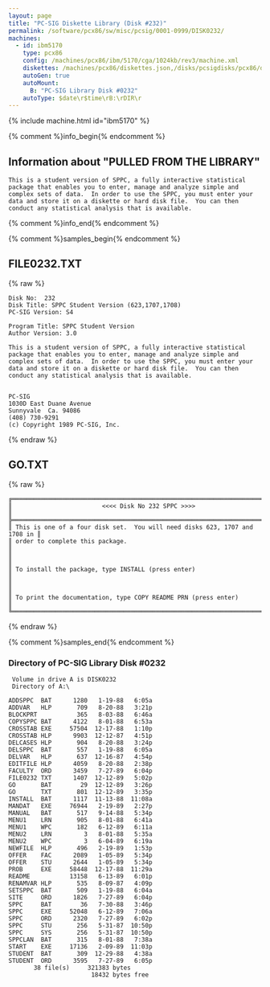 ```yaml
---
layout: page
title: "PC-SIG Diskette Library (Disk #232)"
permalink: /software/pcx86/sw/misc/pcsig/0001-0999/DISK0232/
machines:
  - id: ibm5170
    type: pcx86
    config: /machines/pcx86/ibm/5170/cga/1024kb/rev3/machine.xml
    diskettes: /machines/pcx86/diskettes.json,/disks/pcsigdisks/pcx86/diskettes.json
    autoGen: true
    autoMount:
      B: "PC-SIG Library Disk #0232"
    autoType: $date\r$time\rB:\rDIR\r
---
```


{% include machine.html id="ibm5170" %}

{% comment %}info_begin{% endcomment %}

## Information about "PULLED FROM THE LIBRARY"

    This is a student version of SPPC, a fully interactive statistical
    package that enables you to enter, manage and analyze simple and
    complex sets of data.  In order to use the SPPC, you must enter your
    data and store it on a diskette or hard disk file.  You can then
    conduct any statistical analysis that is available.
{% comment %}info_end{% endcomment %}

{% comment %}samples_begin{% endcomment %}

## FILE0232.TXT

{% raw %}
```
Disk No:  232                                                           
Disk Title: SPPC Student Version (623,1707,1708)                        
PC-SIG Version: S4                                                      
                                                                        
Program Title: SPPC Student Version                                     
Author Version: 3.0                                                     
                                                                        
This is a student version of SPPC, a fully interactive statistical      
package that enables you to enter, manage and analyze simple and        
complex sets of data.  In order to use the SPPC, you must enter your    
data and store it on a diskette or hard disk file.  You can then        
conduct any statistical analysis that is available.                     
                                                                        
                                                                        
PC-SIG                                                                  
1030D East Duane Avenue                                                 
Sunnyvale  Ca. 94086                                                    
(408) 730-9291                                                          
(c) Copyright 1989 PC-SIG, Inc.                                         
```
{% endraw %}

## GO.TXT

{% raw %}
```
╔════════════════════════════════════════════════════════════════════════════╗
║                         <<<< Disk No 232 SPPC >>>>                         ║
╠════════════════════════════════════════════════════════════════════════════╣
║ This is one of a four disk set.  You will need disks 623, 1707 and 1708 in ║
║ order to complete this package.                                            ║
║                                                                            ║
║ To install the package, type INSTALL (press enter)                         ║
║                                                                            ║
║ To print the documentation, type COPY README PRN (press enter)             ║
╚════════════════════════════════════════════════════════════════════════════╝
```
{% endraw %}

{% comment %}samples_end{% endcomment %}

### Directory of PC-SIG Library Disk #0232

     Volume in drive A is DISK0232
     Directory of A:\

    ADDSPPC  BAT      1280   1-19-88   6:05a
    ADDVAR   HLP       709   8-20-88   3:21p
    BLOCKPRT           365   8-03-88   6:46a
    COPYSPPC BAT      4122   8-01-88   6:53a
    CROSSTAB EXE     57504  12-17-88   1:10p
    CROSSTAB HLP      9903  12-12-87   4:51p
    DELCASES HLP       904   8-20-88   3:24p
    DELSPPC  BAT       557   1-19-88   6:05a
    DELVAR   HLP       637  12-16-87   4:54p
    EDITFILE HLP      4059   8-20-88   2:38p
    FACULTY  ORD      3459   7-27-89   6:04p
    FILE0232 TXT      1407  12-12-89   5:02p
    GO       BAT        29  12-12-89   3:26p
    GO       TXT       801  12-12-89   3:35p
    INSTALL  BAT      1117  11-13-88  11:08a
    MANDAT   EXE     76944   2-19-89   2:27p
    MANUAL   BAT       517   9-14-88   5:34p
    MENU1    LRN       905   8-01-88   6:41a
    MENU1    WPC       182   6-12-89   6:11a
    MENU2    LRN         3   8-01-88   5:35a
    MENU2    WPC         3   6-04-89   6:19a
    NEWFILE  HLP       496   2-19-89   1:53p
    OFFER    FAC      2089   1-05-89   5:34p
    OFFER    STU      2644   1-05-89   5:34p
    PROB     EXE     58448  12-17-88  11:29a
    README           13158   6-13-89   6:01p
    RENAMVAR HLP       535   8-09-87   4:09p
    SETSPPC  BAT       509   1-19-88   6:04a
    SITE     ORD      1826   7-27-89   6:04p
    SPPC     BAT        36   7-30-88   3:46p
    SPPC     EXE     52048   6-12-89   7:06a
    SPPC     ORD      2320   7-27-89   6:02p
    SPPC     STU       256   5-31-87  10:50p
    SPPC     SYS       256   5-31-87  10:50p
    SPPCLAN  BAT       315   8-01-88   7:38a
    START    EXE     17136   2-09-89  11:03p
    STUDENT  BAT       309  12-29-88   4:38a
    STUDENT  ORD      3595   7-27-89   6:05p
           38 file(s)     321383 bytes
                           18432 bytes free
